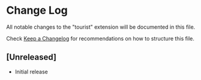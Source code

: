 # Change Log
All notable changes to the "tourist" extension will be documented in this file.

Check [Keep a Changelog](http://keepachangelog.com/) for recommendations on how to structure this file.

## [Unreleased]
- Initial release